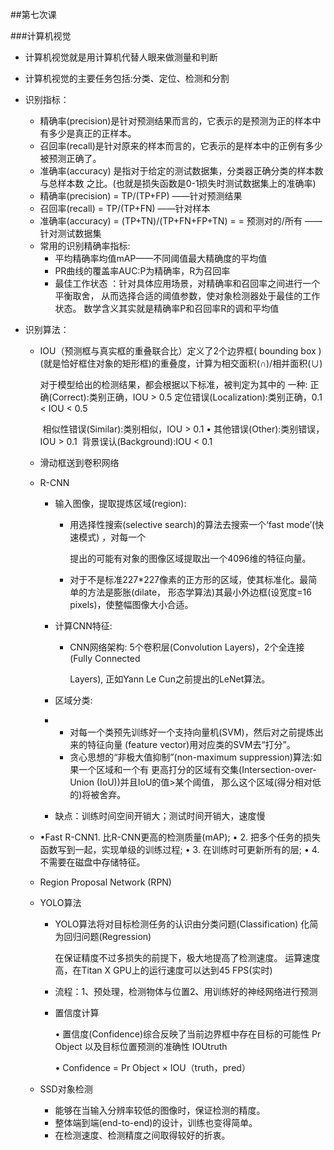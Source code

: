 ##第七次课

###计算机视觉

+ 计算机视觉就是用计算机代替人眼来做测量和判断
+ 计算机视觉的主要任务包括:分类、定位、检测和分割
+ 识别指标：
  + 精确率(precision)是针对预测结果而言的，它表示的是预测为正的样本中有多少是真正的正样本。
  + 召回率(recall)是针对原来的样本而言的，它表示的是样本中的正例有多少被预测正确了。
  + 准确率(accuracy) 是指对于给定的测试数据集，分类器正确分类的样本数与总样本数 之比。(也就是损失函数是0-1损失时测试数据集上的准确率) 
  + 精确率(precision) = TP/(TP+FP) ——针对预测结果
  + 召回率(recall) = TP/(TP+FN) ——针对样本
  + 准确率(accuracy) = (TP+TN)/(TP+FN+FP+TN) = = 预测对的/所有 ——针对测试数据集
  + 常用的识别精确率指标:
    + 平均精确率均值mAP——不同阈值最大精确度的平均值
    +  PR曲线的覆盖率AUC:P为精确率，R为召回率 
    + 最佳工作状态 ：针对具体应用场景，对精确率和召回率之间进行一个平衡取舍， 从而选择合适的阈值参数，使对象检测器处于最佳的工作状态。 数学含义其实就是精确率P和召回率R的调和平均值

+ 识别算法：

  + IOU（预测框与真实框的重叠联合比）定义了2个边界框( bounding box )(就是恰好框住对象的矩形框)的重叠度，计算为相交面积(∩)/相并面积(∪)

    对于模型给出的检测结果，都会根据以下标准，被判定为其中的 一种: 
     	正确(Correct):类别正确，IOU > 0.5 
         定位错误(Localization):类别正确，0.1 < IOU < 0.5  

    ​     相似性错误(Similar):类别相似，IOU > 0.1 • 其他错误(Other):类别错误，IOU > 0.1
    ​	 背景误认(Background):IOU < 0.1 

  + 滑动框送到卷积网络

  + R-CNN

    + 输入图像，提取提炼区域(region): 

      - 用选择性搜索(selective search)的算法去搜索一个‘fast mode’(快速模式) ，对每一个 

        提出的可能有对象的图像区域提取出一个4096维的特征向量。 

      - 对于不是标准227*227像素的正方形的区域，使其标准化。最简单的方法是膨胀(dilate， 形态学算法)其最小外边框(设宽度=16 pixels)，使整幅图像大小合适。 

    + 计算CNN特征:

      + CNN网络架构: 5个卷积层(Convolution Layers)，2个全连接(Fully Connected 

        Layers), 正如Yann Le Cun之前提出的LeNet算法。 

    + 区域分类: 

    + - 对每一个类预先训练好一个支持向量机(SVM)，然后对之前提炼出来的特征向量 (feature vector)用对应类的SVM去“打分”。 
      - 贪心思想的“非极大值抑制”(non-maximum suppression)算法:如果一个区域和一个有 更高打分的区域有交集(Intersection-over-Union (IoU))并且IoU的值>某个阈值， 那么这个区域(得分相对低的)将被舍弃。 

    + 缺点：训练时间空间开销大；测试时间开销大，速度慢

  + •Fast R-CNN1. 比R-CNN更高的检测质量(mAP);
    • 2. 把多个任务的损失函数写到一起，实现单级的训练过程;
    • 3. 在训练时可更新所有的层;
    • 4. 不需要在磁盘中存储特征。

  + Region Proposal Network (RPN)

  + YOLO算法

    + YOLO算法将对目标检测任务的认识由分类问题(Classification) 化简为回归问题(Regression) 

      在保证精度不过多损失的前提下，极大地提高了检测速度。
      运算速度高，在Titan X GPU上的运行速度可以达到45 FPS(实时) 

    + 流程：1、预处理，检测物体与位置2、用训练好的神经网络进行预测

    + 置信度计算 

      • 置信度(Confidence)综合反映了当前边界框中存在目标的可能性 Pr Object 以及目标位置预测的准确性 IOUtruth 

      • Confidence = Pr Object × IOU（truth，pred） 

  + SSD对象检测

    + 能够在当输入分辨率较低的图像时，保证检测的精度。 
    + 整体端到端(end-to-end)的设计，训练也变得简单。
    + 在检测速度、检测精度之间取得较好的折衷。 